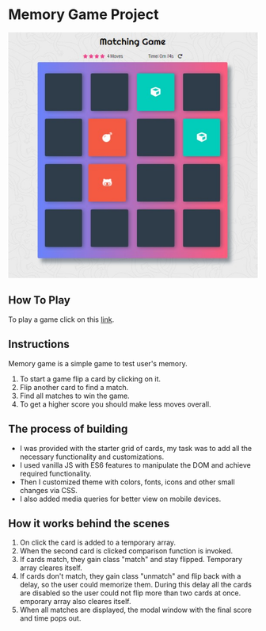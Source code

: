# Memory Game Project
![Alt text](https://github.com/Johnnypanda/memory-game/blob/master/img/memory-game-screenshot.jpg?raw=true "Title")


## How To Play
To play a game click on this [link](https://johnnypanda.github.io/memory-game/).

## Instructions
Memory game is a simple game to test user's memory.

1. To start a game flip a card by clicking on it.
2. Flip another card to find a match.
3. Find all matches to win the game.
4. To get a higher score you should make less moves overall.

## The process of building
* I was provided with the starter grid of cards, my task was to add all the necessary functionality and customizations.
* I used vanilla JS with ES6 features to manipulate the DOM and achieve required functionality.
* Then I customized theme with colors, fonts, icons and other small changes via CSS.
* I also added media queries for better view on mobile devices.

## How it works behind the scenes
1. On click the card is added to a temporary array.
2. When the second card is clicked comparison function is invoked.
3. If cards match, they gain class "match" and stay flipped. Temporary array cleares itself.
4. If cards don't match, they gain class "unmatch" and flip back with a delay, so the user could memorize them. During this delay all the cards are disabled so the user could not flip more than two cards at once. emporary array also cleares itself.
5. When all matches are displayed, the modal window with the final score and time pops out.
